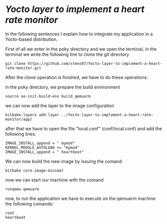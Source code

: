 # ***Yocto layer to implement a heart rate monitor***

In the following sentences I explain how to integrate my application in a Yocto-based distribution.

First of all we enter in the poky directory and we open the terminal, in the terminal we write the following
line to clone the git directory
```
git clone https://github.com/steno97/Yocto-layer-to-implement-a-heart-rate-monitor.git
```

After the clone operation is finished, we have to do these operations:

in the poky directory, we prepare the build environment
```
source oe-init-build-env build_qemuarm
```

we can now add the layer to the image configuration
```
bitbake-layers add-layer ../Yocto-layer-to-implement-a-heart-rate-monitor/app/
```

after that we have to open the file "local.conf" (conf/local.conf) and add the following lines:
```
IMAGE_INSTALL_append = " mymod"
KERNEL_MODULE_AUTOLOAD += "mymod"
IMAGE_INSTALL_append = " heartbeat"
```

We can now build the new image by issuing the comand:
```
bitbake core-image-minimal
```


now we can start our machine with the comand
```
runqemu qemuarm
```

now, to run the application we have to execute on the qemuarm machine the following comands:
```
root
heartbeat
```